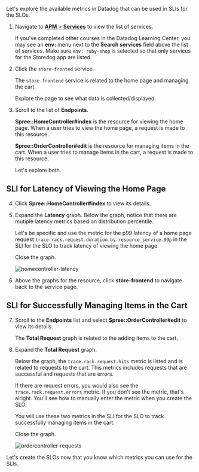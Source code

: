 Let's explore the available metrics in Datadog that can be used in SLIs for the SLOs. 

1. Navigate to <a href="https://app.datadoghq.com/apm/services" target="_datadog">**APM** > **Services**</a> to view the list of services.

   If you've completed other courses in the Datadog Learning Center, you may see an **env:** menu next to the **Search services** field above the list of services. Make sure `env: ruby-shop` is selected so that only services for the Storedog app are listed. 

2. Click the `store-fronted` service. 

   The `store-frontend` service is related to the home page and managing the cart. 
   
   Explore the page to see what data is collected/displayed.

3. Scroll to the list of **Endpoints**. 

   **Spree::HomeController#index** is the resource for viewing the home page. When a user tries to view the home page, a request is made to this resource. 

   **Spree::OrderController#edit** is the resource for managing items in the cart. When a user tries to manage items in the cart, a request is made to this resource. 

   Let's explore both.

## SLI for Latency of Viewing the Home Page

4. Click **Spree::HomeController#index** to view its details. 

5. Expand the **Latency** graph. Below the graph, notice that there are mutiple latency metrics based on distribution percentile. 

   Let's be specific and use the metric for the p99 latency of a home page request `trace.rack.request.duration.by.resource_service.99p` in the SLI for the SLO to track latency of viewing the home page.

   Close the graph.

   ![homecontroller-latency](slopractice/assets/homecontroller-latency.gif)

6. Above the graphs for the resource, click **store-frontend** to navigate back to the service page.

## SLI for Successfully Managing Items in the Cart

7. Scroll to the **Endpoints** list and select **Spree::OrderController#edit** to view its details.

   The **Total Request** graph is related to the adding items to the cart.

8. Expand the **Total Request** graph.

   Below the graph, the `trace.rack.request.hits` metric is listed and is related to requests to the cart. This metrics includes requests that are successful and requests that are errors.
   
   If there are request errors, you would also see the `trace.rack.request.errors` metric. If you don't see the metric, that's alright. You'll see how to manually enter the metric when you create the SLO.

   You will use these two metrics in the SLI for the SLO to track successfully managing items in the cart.

   Close the graph.

   ![ordercontroller-requests](slopractice/assets/homecontroller-requests.gif)

Let's create the SLOs now that you know which metrics you can use for the SLIs. 